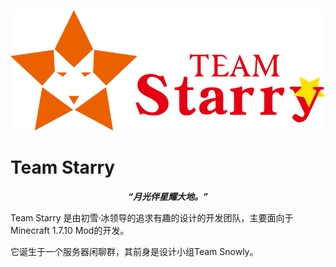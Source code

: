 ![](Logo_Benners.png)

# Team Starry

***<center> “月光伴星耀大地。”</center>***

Team Starry 是由初雪·冰领导的追求有趣的设计的开发团队，主要面向于Minecraft 1.7.10 Mod的开发。

它诞生于一个服务器闲聊群，其前身是设计小组Team Snowly。
